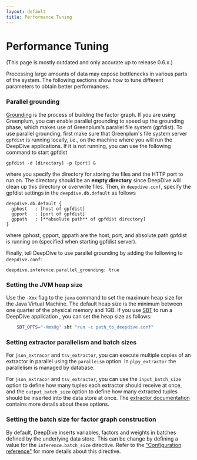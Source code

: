 ```yaml
---
layout: default
title: Performance Tuning
---
```


# Performance Tuning

<div class="alert alert-danger">(This page is mostly outdated and only accurate up to release 0.6.x.)</div> <!-- TODO rewrite -->

Processing large amounts of data may expose bottlenecks in various parts of the
system. The following sections show how to tune different parameters to obtain
better performances.

### <a name="parallelgrounding" href="#"></a> Parallel grounding
[Grounding](../basics/overview.html#grounding) is the process of building the
factor graph. If you are using Greenplum, you can enable parallel grounding to
speed up the grounding phase, which makes use of Greenplum's parallel file
system (gpfdist). To use parallel grounding, first make sure that Greenplum's file
system server `gpfdist` is running locally, i.e., on the machine where you will
run the DeepDive applications. If it is not running, you can use the following
command to start gpfdist

    gpfdist -d [directory] -p [port] &

where you specify the directory for storing the files and the HTTP port to run on.
The directory should be an **empty directory** since DeepDive will clean up
this directory or overwrite files.
Then, in `deepdive.conf`, specify the gpfdist settings in the `deepdive.db.default` as
follows

    deepdive.db.default {
      gphost   : [host of gpfdist]
      gpport   : [port of gpfdist]
      gppath   : [**absolute path** of gpfdist directory]
    }

where gphost, gpport, gppath are the host, port, and absolute path
gpfdist is running on (specified when starting gpfdist server).

Finally, tell DeepDive to use parallel grounding by adding the following to
`deepdive.conf`:

    deepdive.inference.parallel_grounding: true

### Setting the JVM heap size

Use the `-Xmx` flag to the `java` command to set the maximum heap size for the
Java Virtual Machine. The default heap size is the minimum between one quarter of
the physical memory and 1GB. If you use [SBT](http://www.scala-sbt.org/) to run
a DeepDive application , you can set the heap size as follows:
```bash
    SBT_OPTS="-Xmx8g" sbt "run -c path_to_deepdive.conf"
```

### Setting extractor parallelism and batch sizes

For `json_extracor` and `tsv_extractor`, you can execute multiple copies of an extractor in parallel using the
`paralleism` option. In `plpy_extractor` the parallelism is managed by database.

For `json_extracor` and `tsv_extractor`, you can use the `input_batch_size` option to define how
many tuples each extractor should receive at once, and the `output_batch_size`
option to define how many extracted tuples should be inserted into the data
store at once. The [extractor
documentation](../basics/extractors.html#jsonparallelism) contains more details about
these options.

### Setting the batch size for factor graph construction

By default, DeepDive inserts variables, factors and weights in batches defined
by the underlying data store. This can be change by defining a value for the
`inference.batch_size` directive. Refer to the ["Configuration
reference"](../basics/configuration.html#batch_size) for more details about this
directive.

